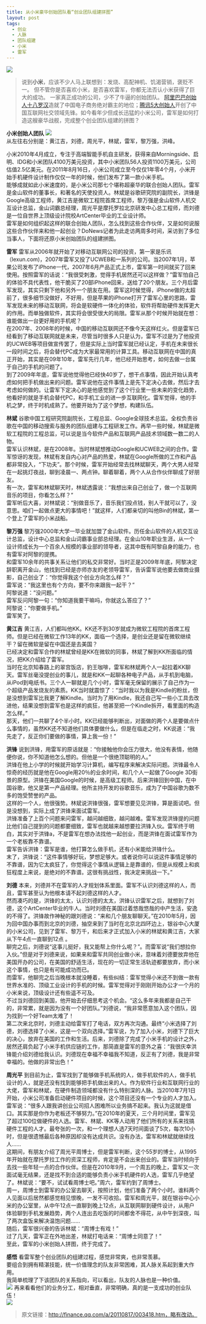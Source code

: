 ```yaml
---
title: 从小米豪华创始团队看“创业团队组建拼图” 
layout: post
tags:
  - 创业 
  - 人脉 
  - 团队组建
  - 小米
  - 雷军
---
```


![](/media/images/201401/xiaomi_logo.png)
>  说到**小米**，应该不少人马上联想到：发烧、高配神机、饥渴营销，褒贬不一。 
>  但不管你是否喜欢小米，是否喜欢雷军，你都无法否认小米获得了巨大的成功。 
>  一家真正成功的公司，少不了牛逼的创始团队。
>  [阿里巴巴创始人十八罗汉](http://www.ithome.com/html/it/61794.htm)造就了中国电子商务绝对霸主的地位；[腾讯5大创始人](http://reteng.qq.com/info/13499.html)开创了中国互联网社交领域先锋。如今看年少但成长迅猛的小米公司，雷军是如何打造这艘豪华战舰，完成整个创业团队组建的拼图？


**小米创始人团队**
![](/media/images/201401/xiaomi_team_2.jpg)    
从左往右分别是：黄江吉，刘德，周光平，林斌，雷军，黎万强，洪峰。  

小米2010年4月成立，专注于高端智能手机自主研发，获得来自Morningside、启明、IDG和小米团队4100万美元投资，其中小米团队56人投资1100万美元，公司估值2.5亿美元。在2011年8月16日，小米公司成立至今仅仅1年零4个月，小米开始手机硬件设计制作仅仅一年的时候，他们发布了第一款小米手机。  
能够成就如此小米速度的，是小米公司那七个堪称超豪华的联合创始人团队。雷军是金山软件的董事长，和著名的天使投资人。林斌是谷歌研究院的副院长，洪锋是Google高级工程师，黄江吉是微软工程院首席工程师，黎万强是金山软件人机交互设计总监，金山词霸总经理，周光平是摩托罗拉北京研发中心总工程师，而刘德是一位自世界上顶级设计院校ArtCenter毕业的工业设计师。  
雷军是如何组织起这样的联合创始人团队，怎么找到这些合作伙伴，又是如何说服这些合作伙伴来和他一起创业？DoNews记者为此走访两周多时间，采访到了多位当事人，下面将还原小米创始团队的组建拼图。  

**雷军**
雷军从2006年就开始了对移动互联网公司的投资，第一家是乐讯（lexun.com)，2007年雷军又投了UCWEB和一系列的公司。当2007年1月，苹果公司发布了iPhone一代，2007年6月产品正式上市，雷军第一时间就买了回来使用。按照雷军的话说：“我很受刺激，觉得手机居然还可以这样做？”雷军怕自己的体验不具代表性，他干脆买了20部iPhone回来，送给了20个朋友。三个月后雷军发现，其实只剩下他和另外一个朋友在用。雷军这时候觉得，iPhone做的太超前了，很多细节没做好，不好用，但是苹果的iPhone打开了雷军心里的思路，雷军发现未来的移动互联网，将会是软硬件一体化的体验，软件将帮助硬件发挥更大的作用。而单独做软件，其实将会很受很大的局限。雷军从那个时候开始就在想：谁能做出一台更好用的手机呢？  
在2007年、2008年的时候，中国的移动互联网还不像今天这样红火。但是雷军已经看到了移动互联网就是未来，尽管当时很多人只是认为，雷军不过是为了他投资的UCWEB等项目做宣传罢了，但是实际上当时雷军就已经认定，手机在未来很长一段时间之后，将会替代PC成为大家最常用的计算工具。移动互联网在中国的真正开始，其实是在09年10年，雷军先行几年，他已经开始思考，如何去做一台属于自己的手机的问题了。  
到了2009年年底，雷军说他觉得他已经快40岁了，想干点事情，因此开始认真考虑如何把手机做出来的问题。雷军说他在这件事情上是先下定决心去做，然后才去考虑如何做的。让雷军下定决心的是他感觉到了这个行业里一些未来的变化趋势，他看好的就是手机会替代PC，和手机工业的进一步互联网化。雷军觉得，他的手机之梦，终于时机成熟了。他要开始为了这个梦想，构建队伍。  

**林斌**
谷歌中国工程研究院副院长，工程总监、Google全球技术总监。全权负责谷歌在中国的移动搜索与服务的团队组建与工程研发工作。再早一些时候，林斌是微软工程院的工程总监，可以说是当今软件产品和互联网产品技术领域数一数二的人物。  
雷军认识林斌，是在2008年。当时林斌想推动Google和UCWEB之间的合作。雷军惊讶的发现，林斌有发自内心对产品的热爱，林斌在Google所做的工作和产品都非常投入，“下功夫”。那个时候，雷军开始经常去找林斌聊天，两个大男人经常在一起挑灯夜战，聊到凌晨一、两点钟。聊着聊着，两个人从合作伙伴聊成了好朋友。  
有一次，雷军和林斌聊天时，林斌透露说：“我想出来自己创业了，做一个互联网音乐的项目，你看怎么样？”  
雷军听后大喜，对林斌说：“别做音乐了，音乐我们投点钱，别人干就可以了，没意思。咱们一起做点更大的事情吧！”就这样，人们都亲切的叫他Bin的林斌，第一个登上了雷军的小米战船。  

**黎万强**
黎万强2000年大学一毕业就加盟了金山软件。历任金山软件的人机交互设计总监，设计中心总监和金山词霸事业部总经理。在金山10年职业生涯，从一个设计师成长为一个百余人规模的事业部的领导者，这其中既有阿黎自身的能力，也有雷军对阿黎的提携。  
和雷军10余年的共事关系让他们的私交非常好。当时正是2009年年底，阿黎决定辞职离开金山，他找到已经是亦师亦友的老领导雷军，告诉雷军说他要去做商业摄影，自己创业了：“你觉得我这个创业方向怎么样？”  
雷军说：“我这里也有个方向，要不你来跟我一起干？”  
阿黎说道：“没问题。”  
雷军反问阿黎一句：“你知道我要干嘛吗，你就这么答应了？”  
阿黎说：“你要做手机。”  
雷军笑了。

**黄江吉**
黄江吉，人们都叫他KK。KK还不到30岁就成为微软工程院的首席工程师。但是已经在微软工作13年的KK，面临一个选择，是创业还是留在微软继续干？留在微软是留在中国还是去美国？  
已经决定和雷军合作的林斌曾经是KK在微软的同事，林斌了解到KK所面临的情况，把KK介绍给了雷军。  
当时在北京知春路上的翠宫饭店，豹王咖啡，雷军和林斌两个人一起拉着KK聊天。雷军丝毫没提创业的事儿，就是和KK一起聊各种电子产品，从手机到电脑，从iPod到电纸书。三个人一聊就是几个小时，雷军毫无保留的展示了自己作为一个超级产品发烧友的素质。KK当时就震惊了：“当时我以为我是Kindle的粉丝，但是没想到雷军比我更了解Kindle。当时为了用Kindle，我还自己写一些小工具去改进他，结果没想到雷军也是这样的疯狂，他甚至把一个Kindle拆开，看里面的构造怎么样。”  
那天，他们一共聊了4个半小时。KK已经能够判断出，对面做的两个人是要做点什么事情的，虽然KK还不知道他们具体要做什么，但是在临走之时，KK说道：“我先走了，反正你们要做的事情，算上我一份！”  

**洪锋**
说到洪锋，用雷军的原话就是：“你接触他你会压力很大，他没有表情，他随便你说，你不知道他怎么想的。但他是一个很绝顶聪明的人。”  
洪锋在他上小学的时候就开始学习计算机，编写程序来解决实际问题。洪锋最令人惊奇的经历就是他在Google用20％的业余时间，和几个人一起做了Google 3D街景的原型。洪锋在美国Google的时候，是高级工程师。后来洪锋回到中国，在中国谷歌，他又是第一产品经理。他所主持开发的谷歌音乐，成为了中国谷歌为数不多的饱受赞誉的产品。  
这样的一个人，他很强势。林斌说洪锋很强，雷军想要见见洪锋，算是面试吧。但是没想到，实际上成了洪锋来面试雷军。  
洪锋准备了上百个问题来问雷军，越问越细致，越问越难。雷军发现洪锋提的问题比他们自己提到的问题都要细致，雷军也就越来越想要拉洪锋入伙。雷军终于明白，其实对于洪锋a，不是雷军在想办法找他一起创业，而是洪锋在面试雷军作为一个老板靠不靠谱。  
雷军告诉洪锋：雷军是谁，他打算怎么做手机，还有小米能给洪锋什么。  
末了，洪锋说：“这件事情够好玩，梦想足够大。或者说你可以说这件事情足够的不靠谱，因为它太疯狂了，你觉得这个事情从逻辑上是靠谱的，但是从规模上和疯狂程度上来说，是绝对的不靠谱。这很有挑战性，我决定来挑战一下。”  

**刘德**
本来，刘德并不在雷军的人才规划体系里面。雷军不认识刘德这样的人，而且，雷军甚至认为他根本请不起刘德这样的人才。  
然而凑巧的是，洪锋的太太，认识刘德的太太，洪锋认识雷军之后，就想到了刘德，这个ArtCenter毕业的牛人。当时刘德在美国过着悠哉悠哉的中产生活，安逸的不得了。洪锋故作神秘的跟刘德说：“来和几个朋友聊聊天。”在2010年5月，因为回中国办事而到北京的刘德，抽空来到了当时在北京北四环边上，银谷中心大厦的小米公司，见到了雷军、黎万千，和后来才正式加入小米的林斌和黄江吉，大家从下午4点一直聊到12点 。  
聊完之后，刘德说“这事儿挺好，我又能帮上你什么呢？”。而雷军说“我们想拉你入伙。”但是对于刘德来说，如果来和雷军共同创业做小米，意味着刘德要放弃他在美国开办的公司，在美国的舒适生活，现在的一切正常生活轨迹都要放弃，而小米这个事情，也只是有可能成功而已。  
而雷军，他聊完之后当晚根本就没睡着，有些纠结：雷军觉得小米还不到做一款有世界水准的、顶级工业设计的手机的时候。雷军觉得对于刚刚开始办公才一个月的小米来说，顶级设计还有些遥不可及。  
不过当刘德回到美国，他开始去仔细思考这个机会。“这么多年来我都是自己干的，非常累，就是因为没有一个好团队。”刘德说，“我非常愿意加入这个团队，因为找到一个好Team太难了！  
第二次来北京时，刘德主动给雷军打了电话，双方再次沟通。最终“小米选择了刘德，刘德选择了小米，这是一个双向选择。”雷军说，为了加入小米，刘德下了巨大的决心，放弃在美国的工作和生活。后来，刘德除了完成了小米手机的设计之外，居然还肩负起了小米手机供应链的工作，那简直是雷军的意外之喜：“我很庆幸洪锋能介绍刘德给我认识。刘德现在幸福不幸福我不知道，反正有了刘德，我是非常幸福的。他做的非常出色！”  

**周光平**
到目前为止，雷军找到了能够做手机系统的人，做手机软件的人，做手机设计的人，就是还没有找到能够把手机做出来的人。作为软件行业和互联网行业的大佬，雷军和林斌，在硬件制造领域都没有什么特别深的人脉。当2010年7月1日开始，小米公司准备启动硬件项目的时候，这个项目还没有一个专业的人才加入。  
雷军说：“很多人跟我讲创业公司招人困难所以业务搞不起来。我认为这就是借口。其实那是你作为老板还不够努力。”在2010年的夏天，三个月时间里，雷军见了超过100位做硬件的人选。雷军、林斌、KK等人动用了他们所有的关系来找搞硬件工程的人才。最夸张的一次，和一个理想人选7天时间面谈了5次，每次10小时，但是很遗憾最后各种原因却没有达成共识。没有办法，雷军和林斌就继续找人……  
这期间，有朋友介绍了周光平周博士，但是雷军判断，这个55岁的博士，从1995年开始就在摩托罗拉工作的资深工程师，肯定是不会出来创业的。雷军当时倾向于去找一些年轻一点的合作伙伴。但是在2010年9月，一个周五的晚上，雷军又一次面试毫无结果，还是找不到合适的能够负责小米手机硬件的人选，雷军几乎绝望了。林斌说：“要不，试试看周博士吧。”周六，雷军约到了周博士。  
周一，周博士到雷军的办公室去聊天，按照计划，他们准备了两个小时。谁料两个人见面以后居然都感觉相见恨晚，一发不可收拾。雷军和周光平，就在银谷中心小米的办公室里，从中午12点一直聊到晚上12点，从互联网聊到硬件设计，从用户体验聊到手机发展趋势，两个人连出去吃饭的时间都舍不得花，从中午到深夜，叫了两次盒饭来解决温饱问题……  
随后，雷军很兴奋的告诉林斌：“周博士有戏！”  
过了几天，雷军正在外地出差，林斌打电话来：“周博士同意了！”  
至此，雷军的小米创始人拼图，终于完成了。  

**感悟**
看雷军整个创业团队的组建过程，感觉非常爽，也非常羡慕。  
要组合到拥有精湛技能，统一价值理念的队友非常困难，其人脉关系起到重大作用。  
我简单梳理了下该团队的关系指向，可以看出，队友的人脉也是一种价值。  
![](/media/images/201401/xiaomi_team_1.jpg)
再来看看他们的业务分工，相对垂直，非常明确，真的是一支成功的创业队伍！  
![](/media/images/201401/xiaomi_architecture.jpg)


> 原文链接：http://finance.qq.com/a/20110817/003418.htm，略有改动。
